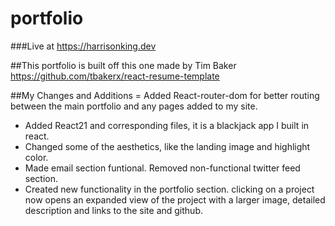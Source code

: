 # portfolio
###Live at https://harrisonking.dev

##This portfolio is built off this one made by Tim Baker
https://github.com/tbakerx/react-resume-template

##My Changes and Additions
= Added React-router-dom for better routing between the main portfolio and any pages added to my site.
- Added React21 and corresponding files, it is a blackjack app I built in react.
- Changed some of the aesthetics, like the landing image and highlight color.
- Made email section funtional. Removed non-functional twitter feed section.
- Created new functionality in the portfolio section. clicking on a project now opens an expanded view of the project with a larger image, detailed description and links to the site and github.
